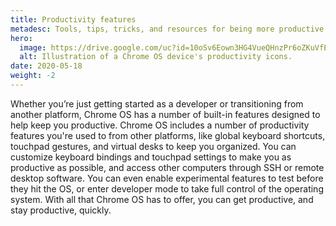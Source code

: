 ```yaml
---
title: Productivity features
metadesc: Tools, tips, tricks, and resources for being more productive while developing on Chrome OS.
hero:
  image: https://drive.google.com/uc?id=10oSv6Eown3HG4VueQHnzPr6oZKuVfEaJ
  alt: Illustration of a Chrome OS device's productivity icons.
date: 2020-05-18
weight: -2
---
```


Whether you’re just getting started as a developer or transitioning from another platform, Chrome OS has a number of built-in features designed to help keep you productive. Chrome OS includes a number of productivity features you're used to from other platforms, like global keyboard shortcuts, touchpad gestures, and virtual desks to keep you organized. You can customize keyboard bindings and touchpad settings to make you as productive as possible, and access other computers through SSH or remote desktop software. You can even enable experimental features to test before they hit the OS, or enter developer mode to take full control of the operating system. With all that Chrome OS has to offer, you can get productive, and stay productive, quickly.
